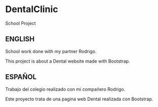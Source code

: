 # DentalClinic
School Project 

ENGLISH
------------------------------------------------------
School work done with my partner Rodrigo.

This project is about a Dental website made with Bootstrap.

ESPAÑOL
------------------------------------------------------
Trabajo del colegio realizado con mi compañero Rodrigo.

Este proyecto trata de una pagina web Dental realizada con Bootstrap.